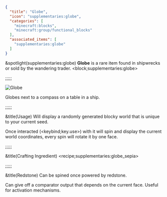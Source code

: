 ```json
{
  "title": "Globe",
  "icon": "supplementaries:globe",
  "categories": [
    "minecraft:blocks",
    "minecraft:group/functional_blocks"
  ],
  "associated_items": [
    "supplementaries:globe"
  ]
}
```

&spotlight(supplementaries:globe)
**Globe** is a rare item found in shipwrecks or sold by the wandering trader.
<block;supplementaries:globe>

;;;;;

![Globe](supplementaries:textures/gui/image/globe.png,fit)

Globes next to a compass on a table in a ship.

;;;;;

&title(Usage)
Will display a randomly generated blocky world that is unique to your current seed.


Once interacted (<keybind;key.use>) with it will spin and display the current world coordinates, every spin will rotate it by one face.

;;;;;

&title(Crafting Ingredient)
<recipe;supplementaries:globe_sepia>

;;;;;

&title(Redstone)
Can be spined once powered by redstone. 


Can give off a comparator output that depends on the current face. Useful for activation mechanisms.
